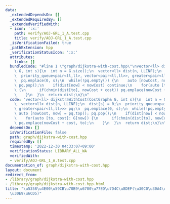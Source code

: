 ```yaml
---
data:
  _extendedDependsOn: []
  _extendedRequiredBy: []
  _extendedVerifiedWith:
  - icon: ':x:'
    path: verify/AOJ-GRL_1_A.test.cpp
    title: verify/AOJ-GRL_1_A.test.cpp
  _isVerificationFailed: true
  _pathExtension: hpp
  _verificationStatusIcon: ':x:'
  attributes:
    links: []
  bundledCode: "#line 1 \"graph/dijkstra-with-cost.hpp\"\nvector<ll> dijkstraWithCost(CostGraph&\
    \ G, int s){\n  int n = G.size();\n  vector<ll> dist(n, LLINF);\n  dist[s] = 0;\n\
    \  priority_queue<pair<ll,ll>, vector<pair<ll,ll>>, greater<pair<ll,ll>>> pq;\n\
    \  pq.emplace(0, s);\n  while(!pq.empty()) {\n    auto [nowCost, now] = pq.top();\
    \ pq.pop();\n    if(dist[now] < nowCost) continue;\n    for(auto [to, cost]: G[now])\
    \ {\n      if(chmin(dist[to], nowCost + cost)) pq.emplace(nowCost + cost, to);\n\
    \    }\n  }\n  return dist;\n}\n"
  code: "vector<ll> dijkstraWithCost(CostGraph& G, int s){\n  int n = G.size();\n\
    \  vector<ll> dist(n, LLINF);\n  dist[s] = 0;\n  priority_queue<pair<ll,ll>, vector<pair<ll,ll>>,\
    \ greater<pair<ll,ll>>> pq;\n  pq.emplace(0, s);\n  while(!pq.empty()) {\n   \
    \ auto [nowCost, now] = pq.top(); pq.pop();\n    if(dist[now] < nowCost) continue;\n\
    \    for(auto [to, cost]: G[now]) {\n      if(chmin(dist[to], nowCost + cost))\
    \ pq.emplace(nowCost + cost, to);\n    }\n  }\n  return dist;\n}\n"
  dependsOn: []
  isVerificationFile: false
  path: graph/dijkstra-with-cost.hpp
  requiredBy: []
  timestamp: '2022-12-30 04:33:07+09:00'
  verificationStatus: LIBRARY_ALL_WA
  verifiedWith:
  - verify/AOJ-GRL_1_A.test.cpp
documentation_of: graph/dijkstra-with-cost.hpp
layout: document
redirect_from:
- /library/graph/dijkstra-with-cost.hpp
- /library/graph/dijkstra-with-cost.hpp.html
title: "\u5358\u4E00\u59CB\u70B9\u6700\u77ED\u7D4C\u8DEF(\u30C0\u30A4\u30AF\u30B9\u30C8\
  \u30E9\u6CD5)"
---
```

